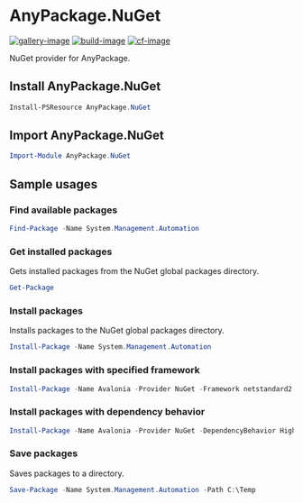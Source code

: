 # AnyPackage.NuGet

[![gallery-image]][gallery-site]
[![build-image]][build-site]
[![cf-image]][cf-site]

[gallery-image]: https://img.shields.io/powershellgallery/dt/AnyPackage.NuGet
[build-image]: https://img.shields.io/github/actions/workflow/status/anypackage/nuget/ci.yml
[cf-image]: https://img.shields.io/codefactor/grade/github/anypackage/nuget
[gallery-site]: https://www.powershellgallery.com/packages/AnyPackage.NuGet
[build-site]: https://github.com/anypackage/nuget/actions/workflows/ci.yml
[cf-site]: https://www.codefactor.io/repository/github/anypackage/nuget

NuGet provider for AnyPackage.

## Install AnyPackage.NuGet

```powershell
Install-PSResource AnyPackage.NuGet
```

## Import AnyPackage.NuGet

```powershell
Import-Module AnyPackage.NuGet
```

## Sample usages

### Find available packages

```powershell
Find-Package -Name System.Management.Automation
```

### Get installed packages

Gets installed packages from the NuGet global packages directory.

```powershell
Get-Package
```

### Install packages

Installs packages to the NuGet global packages directory.

```powershell
Install-Package -Name System.Management.Automation
```

### Install packages with specified framework

```powershell
Install-Package -Name Avalonia -Provider NuGet -Framework netstandard2.0
```

### Install packages with dependency behavior

```powershell
Install-Package -Name Avalonia -Provider NuGet -DependencyBehavior Highest
```

### Save packages

Saves packages to a directory.

```powershell
Save-Package -Name System.Management.Automation -Path C:\Temp
```

